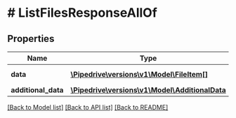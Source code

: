 # # ListFilesResponseAllOf

## Properties

Name | Type | Description | Notes
------------ | ------------- | ------------- | -------------
**data** | [**\Pipedrive\versions\v1\Model\FileItem[]**](FileItem.md) | The array of files |
**additional_data** | [**\Pipedrive\versions\v1\Model\AdditionalData**](AdditionalData.md) |  |

[[Back to Model list]](../../README.md#models) [[Back to API list]](../../README.md#endpoints) [[Back to README]](../../README.md)
